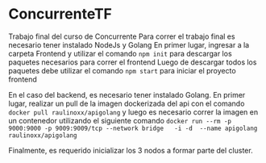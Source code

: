 # ConcurrenteTF

Trabajo final del curso de Concurrente
Para correr el trabajo final es necesario tener instalado NodeJs y Golang
En primer lugar, ingresar a la carpeta Frontend y utilizar el comando `npm init` para descargar los paquetes necesarios para correr el frontend
Luego de descargar todos los paquetes debe utilizar el comando `npm start` para iniciar el proyecto frontend

En el caso del backend, es necesario tener instalado Golang. En primer lugar, realizar un pull de la imagen dockerizada del api con el comando
`docker pull raulinoxx/apigolang` y luego es necesario correr la imagen en un contenedor utilizando el siguiente comando `docker run --rm -p 9000:9000 -p 9009:9009/tcp --network bridge   -i -d  --name apigolang raulinoxx/apigolang`

Finalmente, es requerido inicializar los 3 nodos a formar parte del cluster. 
